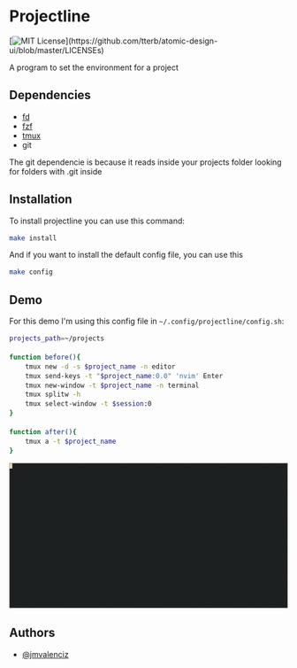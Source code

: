 # Projectline
[![MIT License](https://img.shields.io/apm/l/atomic-design-ui.svg?)](https://github.com/tterb/atomic-design-ui/blob/master/LICENSEs)

A program to set the environment for a project

## Dependencies
- [fd](https://github.com/sharkdp/fd)
- [fzf](https://github.com/junegunn/fzf)
- [tmux](https://github.com/tmux/tmux)
- git

The git dependencie is because it reads inside your projects folder looking for folders with .git inside

## Installation

To install projectline you can use this command:
```bash
make install
```

And if you want to install the default config file, you can use this
```bash
make config
```

## Demo
For this demo I'm using this config file in `~/.config/projectline/config.sh`:
```bash
projects_path=~/projects

function before(){ 
    tmux new -d -s $project_name -n editor
    tmux send-keys -t "$project_name:0.0" 'nvim' Enter
    tmux new-window -t $project_name -n terminal
    tmux splitw -h
    tmux select-window -t $session:0
}

function after(){
    tmux a -t $project_name
}
```
![projectline demo](assets/tty.gif "projectline demo")

## Authors

- [@jmvalenciz](https://www.github.com/jmvalenciz)
